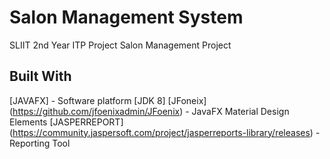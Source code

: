 
# Salon Management System
SLIIT 2nd Year ITP Project Salon Management Project

## Built With
[JAVAFX] - Software platform
[JDK 8] 
[JFoneix] (https://github.com/jfoenixadmin/JFoenix) - JavaFX Material Design Elements
[JASPERREPORT] (https://community.jaspersoft.com/project/jasperreports-library/releases) - Reporting Tool
